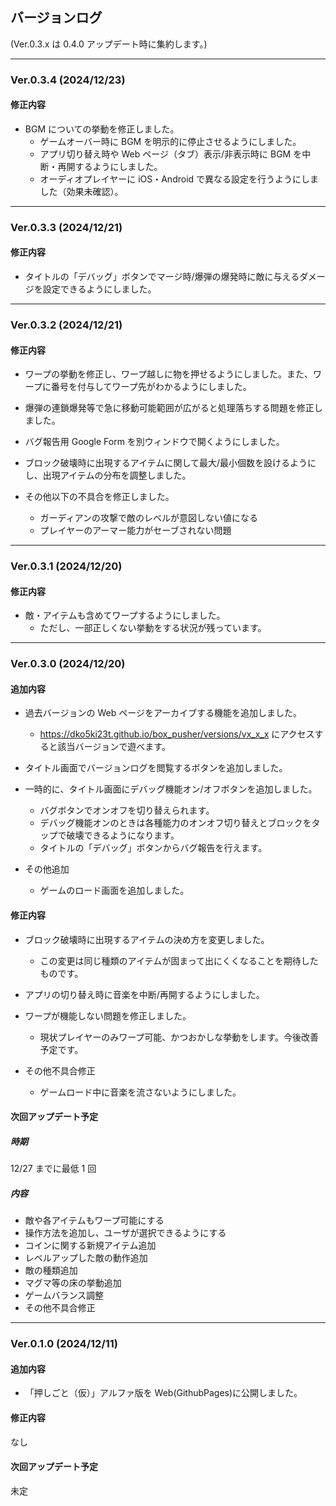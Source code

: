 ## バージョンログ

(Ver.0.3.x は 0.4.0 アップデート時に集約します。)

---

### Ver.0.3.4 (2024/12/23)

#### 修正内容

- BGM についての挙動を修正しました。
  - ゲームオーバー時に BGM を明示的に停止させるようにしました。
  - アプリ切り替え時や Web ページ（タブ）表示/非表示時に BGM を中断・再開するようにしました。
  - オーディオプレイヤーに iOS・Android で異なる設定を行うようにしました（効果未確認）。

---

### Ver.0.3.3 (2024/12/21)

#### 修正内容

- タイトルの「デバッグ」ボタンでマージ時/爆弾の爆発時に敵に与えるダメージを設定できるようにしました。

---

### Ver.0.3.2 (2024/12/21)

#### 修正内容

- ワープの挙動を修正し、ワープ越しに物を押せるようにしました。また、ワープに番号を付与してワープ先がわかるようにしました。

- 爆弾の連鎖爆発等で急に移動可能範囲が広がると処理落ちする問題を修正しました。

- バグ報告用 Google Form を別ウィンドウで開くようにしました。

- ブロック破壊時に出現するアイテムに関して最大/最小個数を設けるようにし、出現アイテムの分布を調整しました。

- その他以下の不具合を修正しました。
  - ガーディアンの攻撃で敵のレベルが意図しない値になる
  - プレイヤーのアーマー能力がセーブされない問題

---

### Ver.0.3.1 (2024/12/20)

#### 修正内容

- 敵・アイテムも含めてワープするようにしました。
  - ただし、一部正しくない挙動をする状況が残っています。

---

### Ver.0.3.0 (2024/12/20)

#### 追加内容

- 過去バージョンの Web ページをアーカイブする機能を追加しました。

  - https://dko5ki23t.github.io/box_pusher/versions/vx_x_x にアクセスすると該当バージョンで遊べます。

- タイトル画面でバージョンログを閲覧するボタンを追加しました。

- 一時的に、タイトル画面にデバッグ機能オン/オフボタンを追加しました。

  - バグボタンでオンオフを切り替えられます。
  - デバッグ機能オンのときは各種能力のオンオフ切り替えとブロックをタップで破壊できるようになります。
  - タイトルの「デバッグ」ボタンからバグ報告を行えます。

- その他追加
  - ゲームのロード画面を追加しました。

#### 修正内容

- ブロック破壊時に出現するアイテムの決め方を変更しました。

  - この変更は同じ種類のアイテムが固まって出にくくなることを期待したものです。

- アプリの切り替え時に音楽を中断/再開するようにしました。

- ワープが機能しない問題を修正しました。

  - 現状プレイヤーのみワープ可能、かつおかしな挙動をします。今後改善予定です。

- その他不具合修正
  - ゲームロード中に音楽を流さないようにしました。

#### 次回アップデート予定

##### 時期

12/27 までに最低 1 回

##### 内容

- 敵や各アイテムもワープ可能にする
- 操作方法を追加し、ユーザが選択できるようにする
- コインに関する新規アイテム追加
- レベルアップした敵の動作追加
- 敵の種類追加
- マグマ等の床の挙動追加
- ゲームバランス調整
- その他不具合修正

---

### Ver.0.1.0 (2024/12/11)

#### 追加内容

- 「押しごと（仮）」アルファ版を Web(GithubPages)に公開しました。

#### 修正内容

なし

#### 次回アップデート予定

未定
